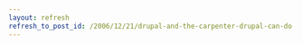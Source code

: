 ```yaml
---
layout: refresh
refresh_to_post_id: /2006/12/21/drupal-and-the-carpenter-drupal-can-do-you-harm
---
```


